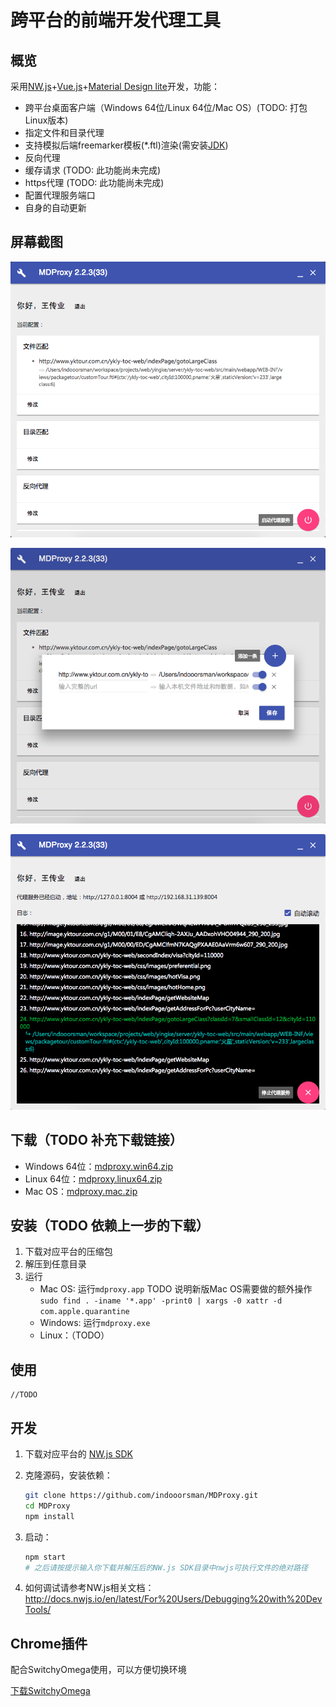 # 跨平台的前端开发代理工具

## 概览

采用[NW.js](http://nwjs.io)+[Vue.js](http://vuejs.org)+[Material Design lite](https://getmdl.io/)开发，功能：
- 跨平台桌面客户端（Windows 64位/Linux 64位/Mac OS）(TODO: 打包Linux版本)
- 指定文件和目录代理
- 支持模拟后端freemarker模板(*.ftl)渲染(需安装[JDK](http://www.oracle.com/technetwork/java/javase/downloads/jdk8-downloads-2133151.html))
- 反向代理
- 缓存请求 (TODO: 此功能尚未完成)
- https代理 (TODO: 此功能尚未完成)
- 配置代理服务端口
- 自身的自动更新

## 屏幕截图

![0](assets/0.png)

![1](assets/1.png)

![2](assets/2.png)

## 下载（TODO 补充下载链接）

- Windows 64位：[mdproxy.win64.zip](#nogo)
- Linux 64位：[mdproxy.linux64.zip](#nogo)
- Mac OS：[mdproxy.mac.zip](#nogo)

## 安装（TODO 依赖上一步的下载）

1. 下载对应平台的压缩包
1. 解压到任意目录
1. 运行
    - Mac OS: 运行`mdproxy.app` TODO 说明新版Mac OS需要做的额外操作`sudo find . -iname '*.app' -print0 | xargs -0 xattr -d com.apple.quarantine`
    - Windows: 运行`mdproxy.exe`
    - Linux：（TODO）

## 使用

    //TODO
    
## 开发
    
1. 下载对应平台的 [NW.js SDK](https://nwjs.io/downloads/)

1. 克隆源码，安装依赖：

   ```bash
   git clone https://github.com/indooorsman/MDProxy.git
   cd MDProxy
   npm install
   ```

1. 启动：

   ```bash
   npm start
   # 之后请按提示输入你下载并解压后的NW.js SDK目录中nwjs可执行文件的绝对路径
   ```

1. 如何调试请参考NW.js相关文档：<http://docs.nwjs.io/en/latest/For%20Users/Debugging%20with%20DevTools/>   

## Chrome插件

配合SwitchyOmega使用，可以方便切换环境

[下载SwitchyOmega](https://github.com/FelisCatus/SwitchyOmega/releases)
